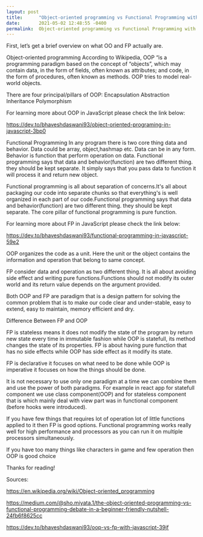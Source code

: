```yaml
---
layout: post
title:      "Object-oriented programming vs Functional Programming with Javascript"
date:       2021-05-02 12:48:55 -0400
permalink:  Object-oriented programming vs Functional Programming with Javascript
---
```


First, let’s get a brief overview on what OO and FP actually are.

Object-oriented programming
According to Wikipedia, OOP “is a programming paradigm based on the concept of “objects”, which may contain data, in the form of fields, often known as attributes; and code, in the form of procedures, often known as methods. OOP tries to model real-world objects.

There are four principal/pillars of OOP:
    Encapsulation
    Abstraction
    Inheritance
    Polymorphism

For learning more about OOP in JavaScript please check the link below:

https://dev.to/bhaveshdaswani93/object-oriented-programing-in-javascript-3bp0

Functional Programming
In any program there is two core thing data and behavior. Data could be array, object,hashmap etc. Data can be in any form. Behavior is function that perform operation on data. Functional programming says that data and behavior(function) are two different thing. they should be kept separate. It simply says that you pass data to function it will process it and return new object.

Functional programming is all about separation of concerns.It's all about packaging our code into separate chunks so that everything's is well organized in each part of our code.Functional programming says that data and behavior(function) are two different thing. they should be kept separate. The core pillar of functional programming is pure function.

For learning more about FP in JavaScript please check the link below:

https://dev.to/bhaveshdaswani93/functional-programming-in-javascript-59e2

OOP organizes the code as a unit. Here the unit or the object contains the information and operation that belong to same concept. 

FP consider data and operation as two different thing. It is all about avoiding side effect and writing pure functions.Functions should not modify its outer world and its return value depends on the argument provided. 

Both OOP and FP are paradigm that is a design pattern for solving the common problem that is to make our code clear and under-stable, easy to extend, easy to maintain, memory efficient and dry.

Difference Between FP and OOP

FP is stateless means it does not modify the state of the program by return new state every time in immutable fashion while OOP is statefull, its method changes the state of its properties.
FP is about having pure function that has no side effects while OOP has side effect as it modify its state.

FP is declarative it focuses on what need to be done while OOP is imperative it focuses on how the things should be done.

It is not necessary to use only one paradigm at a time we can combine them and use the power of both paradigms. For example in react app for statefull component we use class component(OOP) and for stateless component that is which mainly deal with view part was in functional component (before hooks were introduced).

If you have few things that requires lot of operation lot of little functions applied to it then FP is good options. Functional programming works really well for high performance and processors as you can run it on multiple processors simultaneously.

If you have too many things like characters in game and few operation then OOP is good choice

Thanks for reading!

Sources:

https://en.wikipedia.org/wiki/Object-oriented_programming

https://medium.com/@sho.miyata.1/the-object-oriented-programming-vs-functional-programming-debate-in-a-beginner-friendly-nutshell-24fb6f8625cc

https://dev.to/bhaveshdaswani93/oop-vs-fp-with-javascript-39jf

